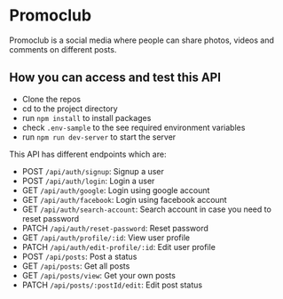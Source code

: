 # Promoclub

Promoclub is a social media where people can share photos, videos and comments on different posts. 

## How you can access and test this API
- Clone the repos
- cd to the project directory
- run `npm install` to install packages
- check `.env-sample` to the see required environment variables
- run `npm run dev-server` to start the server

This API has different endpoints which are:

- POST `/api/auth/signup`: Signup a user
- POST `/api/auth/login`: Login a user
- GET `/api/auth/google`: Login using google account
- GET `/api/auth/facebook`: Login using facebook account
- GET `/api/auth/search-account`: Search account in case you need to reset password
- PATCH `/api/auth/reset-password`: Reset password
- GET `/api/auth/profile/:id`: View user profile
- PATCH `/api/auth/edit-profile/:id`: Edit user profile
- POST `/api/posts`: Post a status
- GET `/api/posts`: Get all posts
- GET `/api/posts/view`: Get your own posts
- PATCH `/api/posts/:postId/edit`: Edit post status 